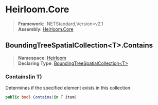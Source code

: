 # Heirloom.Core

> **Framework**: .NETStandard,Version=v2.1  
> **Assembly**: [Heirloom.Core][0]  

## BoundingTreeSpatialCollection\<T>.Contains

> **Namespace**: [Heirloom][0]  
> **Declaring Type**: [BoundingTreeSpatialCollection\<T>][1]  

### Contains(in T)

Determines if the specified element exists in this collection.

```cs
public bool Contains(in T item)
```

[0]: ../../../Heirloom.Core.md
[1]: ../BoundingTreeSpatialCollection[T].md
